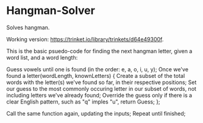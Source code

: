 # Hangman-Solver
Solves hangman.

Working version: https://trinket.io/library/trinkets/d64e49300f.

This is the basic psuedo-code for finding the next hangman letter, given a word list, and a word length:

Guess vowels until one is found (in the order: e, a, o, i, u, y);
Once we've found a letter(wordLength, knownLetters) {
    Create a subset of the total words with the letter(s) we've found so far, in their respective positions;
    Set our guess to the most commonly occuring letter in our subset of words, not including letters we've already found;
    Override the guess only if there is a clear English pattern, such as "q" imples "u",
    return Guess;
};

Call the same function again, updating the inputs;
Repeat until finished;
